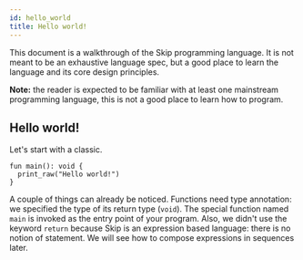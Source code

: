 ```yaml
---
id: hello_world
title: Hello world!
---
```


This document is a walkthrough of the Skip programming language. It is not meant to be an exhaustive language spec, but a good place to learn the language and its core design principles.

**Note:** the reader is expected to be familiar with at least one mainstream programming language, this is not a good place to learn how to program.

## Hello world!

Let's start with a classic.

```
fun main(): void {
  print_raw("Hello world!")
}
```

A couple of things can already be noticed. Functions need type annotation: we specified the type of its return type (`void`). The special function named `main` is invoked as the entry point of your program. Also, we didn't use the keyword `return` because Skip is an expression based language: there is no notion of statement. We will see how to compose expressions in sequences later.

